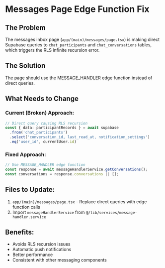 # Messages Page Edge Function Fix

## The Problem
The messages inbox page (`app/(main)/messages/page.tsx`) is making direct Supabase queries to `chat_participants` and `chat_conversations` tables, which triggers the RLS infinite recursion error.

## The Solution
The page should use the MESSAGE_HANDLER edge function instead of direct queries.

## What Needs to Change

### Current (Broken) Approach:
```typescript
// Direct query causing RLS recursion
const { data: participantRecords } = await supabase
  .from('chat_participants')
  .select('conversation_id, last_read_at, notification_settings')
  .eq('user_id', currentUser.id)
```

### Fixed Approach:
```typescript
// Use MESSAGE_HANDLER edge function
const response = await messageHandlerService.getConversations();
const conversations = response.conversations || [];
```

## Files to Update:
1. `app/(main)/messages/page.tsx` - Replace direct queries with edge function calls
2. Import `messageHandlerService` from `@/lib/services/message-handler.service`

## Benefits:
- Avoids RLS recursion issues
- Automatic push notifications
- Better performance
- Consistent with other messaging components